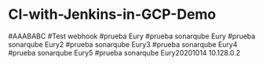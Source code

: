 # CI-with-Jenkins-in-GCP-Demo
#AAABABC
#Test webhook
#prueba Eury
#prueba sonarqube Eury
#prueba sonarqube Eury2
#prueba sonarqube Eury3
#prueba sonarqube Eury4
#prueba sonarqube Eury5
#prueba sonarqube Eury20201014
10.128.0.2
